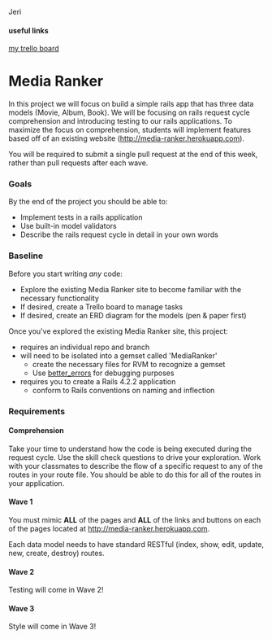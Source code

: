 Jeri

#### useful links

[my trello board][trello]

[trello]: https://trello.com/b/2c7GssnG/jeri-mediaranker

# Media Ranker

In this project we will focus on build a simple rails app that has three data models (Movie, Album, Book). We will be focusing on rails request cycle comprehension and introducing testing to our rails applications. To maximize the focus on comprehension, students will implement features based off of an existing website (http://media-ranker.herokuapp.com).

You will be required to submit a single pull request at the end of this week, rather than pull requests after each wave.

### Goals

By the end of the project you should be able to:

- Implement tests in a rails application
- Use built-in model validators
- Describe the rails request cycle in detail in your own words

### Baseline
Before you start writing _any_ code:

- Explore the existing Media Ranker site to become familiar with the necessary functionality
- If desired, create a Trello board to manage tasks
- If desired, create an ERD diagram for the models (pen & paper first)

Once you've explored the existing Media Ranker site, this project:

- requires an individual repo and branch
- will need to be isolated into a gemset called 'MediaRanker'
  - create the necessary files for RVM to recognize a gemset
  - Use [better_errors](https://github.com/charliesome/better_errors) for debugging purposes
- requires you to create a Rails 4.2.2 application
  - conform to Rails conventions on naming and inflection

### Requirements

#### Comprehension

Take your time to understand how the code is being executed during the request cycle. Use the skill check questions to drive your exploration. Work with your classmates to describe the flow of a specific request to any of the routes in your route file. You should be able to do this for all of the routes in your application.

#### Wave 1

You must mimic **ALL** of the pages and **ALL** of the links and buttons on each of the pages located at http://media-ranker.herokuapp.com.

Each data model needs to have standard RESTful (index, show, edit, update, new, create, destroy) routes.

#### Wave 2

Testing will come in Wave 2!

#### Wave 3

Style will come in Wave 3!

<!--
- [Tuesday] requires one preliminary passing RSpec test that confirms that your web application can render the root route
  - the `spec` folder should be created at the top-level of the application
-->

